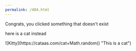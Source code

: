 ```yaml
---
permalink: /404.html
---
```


Congrats, you clicked something that doesn't exist

here is a cat instead

<p id="cat">![Kitty](https://cataas.com/cat+Math.random() "This is a cat") </p>

<script>
  console.log(document.getElementbyID("cat"));
</script>
